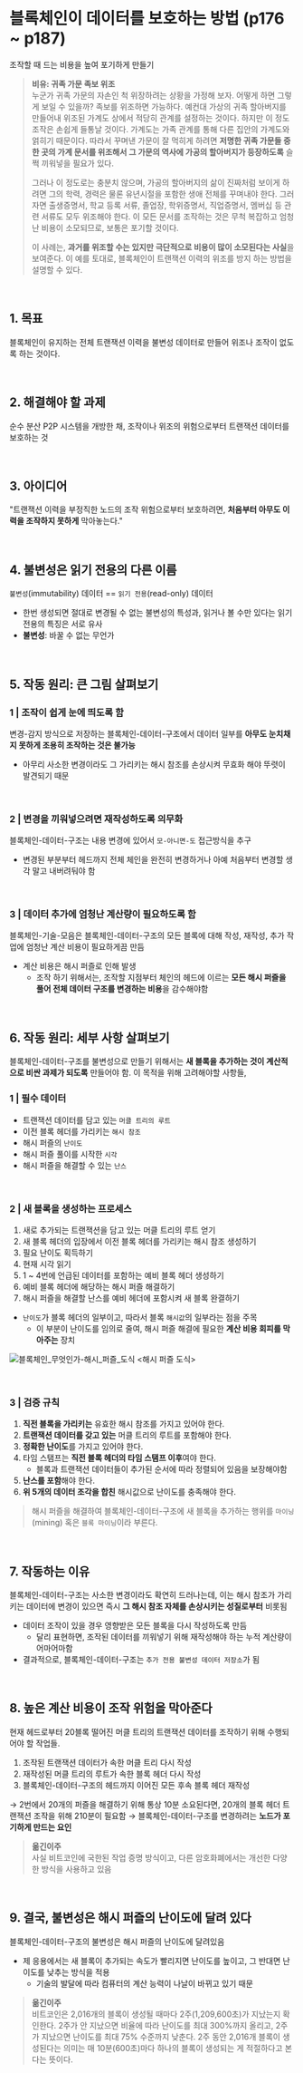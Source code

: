 # 블록체인이 데이터를 보호하는 방법 (p176 ~ p187)

조작할 때 드는 비용을 높여 포기하게 만들기

> **비유: 귀족 가문 족보 위조**  
> 누군가 귀족 가문의 자손인 척 위장하려는 상황을 가정해 보자. 어떻게 하면 그렇게 보일 수 있을까? 족보를 위조하면 가능하다. 예컨대 가상의 귀족 할아버지를 만들어내 위조된 가계도 상에서 적당히 관계를 설정하는 것이다. 하지만 이 정도 조작은 손쉽게 들통날 것이다. 가계도는 가족 관계를 통해 다른 집안의 가계도와 얽히기 때문이다. 따라서 꾸며낸 가문이 잘 먹히게 하려면 **저명한 귀족 가문들 중 한 곳의 가계 문서를 위조해서 그 가문의 역사에 가공의 할아버지가 등장하도록** 슬쩍 끼워넣을 필요가 있다.
>
> 그러나 이 정도로는 충분치 않으며, 가공의 할아버지의 삶이 진짜처럼 보이게 하려면 그의 학력, 경력은 물론 유년시절을 포함한 생애 전체를 꾸며내야 한다. 그러자면 출생증명서, 학교 등록 서류, 졸업장, 학위증명서, 직업증명서, 멤버십 등 관련 서류도 모두 위조해야 한다. 이 모든 문서를 조작하는 것은 무척 복잡하고 엄청난 비용이 소모되므로, 보통은 포기할 것이다.
>
> 이 사례는, **과거를 위조할 수는 있지만 극단적으로 비용이 많이 소모된다는 사실**을 보여준다. 이 예를 토대로, 블록체인이 트랜잭션 이력의 위조를 방지 하는 방법을 설명할 수 있다.

<br>

## 1. 목표

블록체인이 유지하는 전체 트랜잭션 이력을 불변성 데이터로 만들어 위조나 조작이 없도록 하는 것이다.

<br>

## 2. 해결해야 할 과제

순수 분산 P2P 시스템을 개방한 채, 조작이나 위조의 위험으로부터 트랜잭션 데이터를 보호하는 것

<br>

## 3. 아이디어

"트랜잭션 이력을 부정직한 노드의 조작 위험으로부터 보호하려면, **처음부터 아무도 이력을 조작하지 못하게** 막아놓는다."

<br>

## 4. 불변성은 읽기 전용의 다른 이름

`불변성`(immutability) 데이터 == `읽기 전용`(read-only) 데이터

- 한번 생성되면 절대로 변경될 수 없는 불변성의 특성과, 읽거나 볼 수만 있다는 읽기 전용의 특징은 서로 유사
- **불변성**: 바꿀 수 없는 무언가

<br>

## 5. 작동 원리: 큰 그림 살펴보기

### 1 | 조작이 쉽게 눈에 띄도록 함

변경-감지 방식으로 저장하는 블록체인-데이터-구조에서 데이터 일부를 **아무도 눈치채지 못하게 조용히 조작하는 것은 불가능**

- 아무리 사소한 변경이라도 그 가리키는 해시 참조를 손상시켜 무효화 해야 뚜렷이 발견되기 때문

<br>

### 2 | 변경을 끼워넣으려면 재작성하도록 의무화

블록체인-데이터-구조는 내용 변경에 있어서 `모-아니면-도` 접근방식을 추구

- 변경된 부분부터 헤드까지 전체 체인을 완전히 변경하거나 아예 처음부터 변경할 생각 말고 내버려둬야 함

<br>

### 3 | 데이터 추가에 엄청난 계산량이 필요하도록 함

블록체인-기술-모음은 블록체인-데이터-구조의 모든 블록에 대해 작성, 재작성, 추가 작업에 엄청난 계산 비용이 필요하게끔 만듬

- 계산 비용은 해시 퍼즐로 인해 발생
  - 조작 하기 위해서는, 조작할 지점부터 체인의 헤드에 이르는 **모든 해시 퍼즐을 풀어 전체 데이터 구조를 변경하는 비용**을 감수해야함

<br>

## 6. 작동 원리: 세부 사항 살펴보기

블록체인-데이터-구조를 불변성으로 만들기 위해서는 **새 블록을 추가하는 것이 계산적으로 비싼 과제가 되도록** 만들어야 함. 이 목적을 위해 고려해야할 사항들,

### 1 | 필수 데이터

- 트랜잭션 데이터를 담고 있는 `머클 트리의 루트`
- 이전 블록 헤더를 가리키는 `해시 참조`
- 해시 퍼즐의 `난이도`
- 해시 퍼즐 풀이를 시작한 `시각`
- 해시 퍼즐을 해결할 수 있는 `난스`

<br>

### 2 | 새 블록을 생성하는 프로세스

1. 새로 추가되는 트랜잭션을 담고 있는 머클 트리의 루트 얻기
2. 새 블록 헤더의 입장에서 이전 블록 헤더를 가리키는 해시 참조 생성하기
3. 필요 난이도 획득하기
4. 현재 시각 읽기
5. 1 ~ 4번에 언급된 데이터를 포함하는 예비 블록 헤더 생성하기
6. 예비 블록 헤더에 해당하는 해시 퍼즐 해결하기
7. 해시 퍼즐을 해결할 난스를 예비 헤더에 포함시켜 새 블록 완결하기

- `난이도`가 블록 헤더의 일부이고, 따라서 블록 `해시값`의 일부라는 점을 주목
  - 이 부분이 난이도를 임의로 줄여, 해시 퍼즐 해결에 필요한 **계산 비용 회피를 막아주는** 장치

![블록체인_무엇인가-해시_퍼즐_도식](https://github.com/lbo728/BlockChainStudy/assets/72309817/5afc9db7-c914-492d-978f-4c39b9872622)
<해시 퍼즐 도식>

<br>
 
 ### 3 | 검증 규칙
 1. **직전 블록을 가리키는** 유효한 해시 참조를 가지고 있어야 한다.
 2. **트랜잭션 데이터를 갖고 있는** 머클 트리의 루트를 포함해야 한다.
 3. **정확한 난이도**를 가지고 있어야 한다.
 4. 타임 스탬프는 **직전 블록 헤더의 타임 스탬프 이후**여야 한다.
    - 블록과 트랜잭션 데이터들이 추가된 순서에 따라 정렬되어 있음을 보장해야함
 5. **난스를 포함**해야 한다.
 6. **위 5개의 데이터 조각을 합친** 해시값으로 난이도를 충족해야 한다.

> 해시 퍼즐을 해결하여 블록체인-데이터-구조에 새 블록을 추가하는 행위를 `마이닝`(mining) 혹은 `블록 마이닝`이라 부른다.

<br>

## 7. 작동하는 이유

블록체인-데이터-구조는 사소한 변경이라도 확연히 드러나는데, 이는 해시 참조가 가리키는 데이터에 변경이 있으면 즉시 **그 해시 참조 자체를 손상시키는 성질로부터** 비롯됨

- 데이터 조작이 있을 경우 영향받은 모든 블록을 다시 작성하도록 만듬
  - 달리 표현하면, 조작된 데이터를 끼워넣기 위해 재작성해야 하는 누적 계산량이 어마어마함
- 결과적으로, 블록체인-데이터-구조는 `추가 전용 불변성 데이터 저장소`가 됨

<br>

## 8. 높은 계산 비용이 조작 위험을 막아준다

현재 헤드로부터 20블록 떨어진 머클 트리의 트랜잭션 데이터를 조작하기 위해 수행되어야 할 작업들.

1. 조작된 트랜잭션 데이터가 속한 머클 트리 다시 작성
2. 재작성된 머클 트리의 루트가 속한 블록 헤더 다시 작성
3. 블록체인-데이터-구조의 헤드까지 이어진 모든 후속 블록 헤더 재작성

→ 2번에서 20개의 퍼즐을 해결하기 위해 통상 10분 소요된다면, 20개의 블록 헤더 트랜잭션 조작을 위해 210분이 필요함
→ 블록체인-데이터-구조를 변경하려는 **노드가 포기하게 만드는 요인**

> **옮긴이주**  
>  사실 비트코인에 국한된 작업 증명 방식이고, 다른 암호화폐에서는 개선한 다양한 방식을 사용하고 있음

<br>

## 9. 결국, 불변성은 해시 퍼즐의 난이도에 달려 있다

블록체인-데이터-구조의 불변성은 해시 퍼즐의 난이도에 달려있음

- 제 응용에서는 새 블록이 추가되는 속도가 빨리지면 난이도를 높이고, 그 반대면 난이도를 낮추는 방식을 적용
  - 기술의 발달에 따라 컴퓨터의 계산 능력이 나날이 바뀌고 있기 때문

> **옮긴이주**  
>  비트코인은 2,016개의 블록이 생성될 때마다 2주(1,209,600초)가 지났는지 확인한다. 2주가 안 지났으면 비율에 따라 난이도를 최대 300%까지 올리고, 2주가 지났으면 난이도를 최대 75% 수준까지 낮춘다. 2주 동안 2,016개 블록이 생성된다는 의미는 매 10분(600초)마다 하나의 블록이 생성되는 게 적절하다고 본다는 뜻이다.

